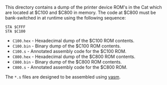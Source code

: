
This directory contains a dump of the printer device ROM's in the Cat
which are located at $C100 and $C800 in memory.  The code at $C800
must be bank-switched in at runtime using the following sequence:

    STA $CFFF
    STA $C100

* `C100.hex` - Hexadecimal dump of the $C100 ROM contents.
* `C100.bin` - Binary dump of the $C100 ROM contents.
* `C100.s` - Annotated assembly code for the $C100 ROM.
* `C800.hex` - Hexadecimal dump of the $C800 ROM contents.
* `C800.bin` - Binary dump of the $C800 ROM contents.
* `C800.s` - Annotated assembly code for the $C800 ROM.

The `*.s` files are designed to be assembled using
[vasm](http://sun.hasenbraten.de/vasm/).
